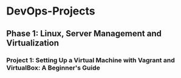 # DevOps-Projects

## Phase 1: Linux, Server Management and Virtualization

### Project 1: Setting Up a Virtual Machine with Vagrant and VirtualBox: A Beginner's Guide